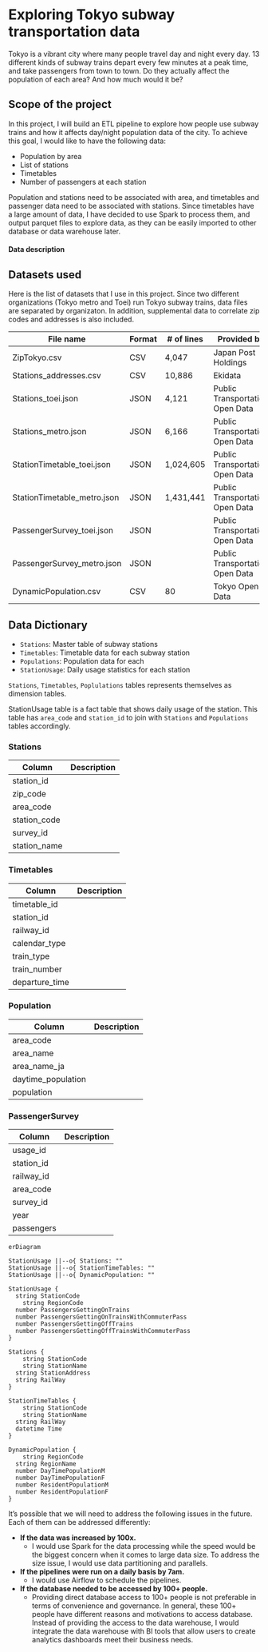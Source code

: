 # Exploring Tokyo subway transportation data

Tokyo is a vibrant city where many people travel day and night every day. 13 different kinds of subway trains depart every few minutes at a peak time, and take passengers from town to town. Do they actually affect the population of each area? And how much would it be?

## Scope of the project
<!-- Explain what you plan to do in the project in more detail. What data do you use? What is your end solution look like? What tools did you use? etc -->

In this project, I will build an ETL pipeline to explore how people use subway trains and how it affects day/night population data of the city.
To achieve this goal, I would like to have the following data:

- Population by area
- List of stations
- Timetables
- Number of passengers at each station

Population and stations need to be associated with area, and timetables and passenger data need to be associated with stations.
Since timetables have a large amount of data, I have decided to use Spark to process them, and output parquet files to explore data, as they can be easily imported to other database or data warehouse later.

#### Data description
<!-- Describe the data sets you're using. Where did it come from? What type of information is included? -->

## Datasets used

Here is the list of datasets that I use in this project. Since two different organizations (Tokyo metro and Toei) run Tokyo subway trains, data files are separated by organizaton. In addition, supplemental data to correlate zip codes and addresses is also included.

| File name | Format | # of lines | Provided by |
|--|--|--|--|
| ZipTokyo.csv | CSV | 4,047 | Japan Post Holdings |
| Stations_addresses.csv | CSV | 10,886 | Ekidata |
| Stations_toei.json | JSON | 4,121 | Public Transportation Open Data |
| Stations_metro.json | JSON | 6,166 | Public Transportation Open Data |
| StationTimetable_toei.json | JSON | 1,024,605 | Public Transportation Open Data |
| StationTimetable_metro.json | JSON | 1,431,441 | Public Transportation Open Data |
| PassengerSurvey_toei.json | JSON |  | Public Transportation Open Data |
| PassengerSurvey_metro.json | JSON |  | Public Transportation Open Data |
| DynamicPopulation.csv | CSV | 80 | Tokyo Open Data |

## Data Dictionary

- `Stations`: Master table of subway stations
- `Timetables`: Timetable data for each subway station
- `Populations`: Population data for each 
- `StationUsage`: Daily usage statistics for each station

`Stations`, `Timetables`, `Poplulations` tables represents themselves as dimension tables.

StationUsage table is a fact table that shows daily usage of the station.
This table has `area_code` and `station_id` to join with `Stations` and `Populations` tables accordingly.

### Stations

| Column | Description |
|---|---|
| station_id | |
| zip_code | |
| area_code | |
| station_code | |
| survey_id | |
| station_name | |

### Timetables

| Column | Description |
|---|---|
| timetable_id | |
| station_id | |
| railway_id | |
| calendar_type | |
| train_type | |
| train_number | |
| departure_time | |

### Population

| Column | Description |
|---|---|
| area_code | |
| area_name | |
| area_name_ja | |
| daytime_population | |
| population | |

### PassengerSurvey

| Column | Description |
|---|---|
| usage_id | |
| station_id | |
| railway_id | |
| area_code | |
| survey_id | |
| year | |
| passengers | |


```mermaid
erDiagram

StationUsage ||--o{ Stations: ""
StationUsage ||--o{ StationTimeTables: ""
StationUsage ||--o{ DynamicPopulation: ""

StationUsage {
  string StationCode
	string RegionCode
  number PassengersGettingOnTrains
  number PassengersGettingOnTrainsWithCommuterPass
  number PassengersGettingOffTrains
  number PassengersGettingOffTrainsWithCommuterPass
}

Stations {
	string StationCode
	string StationName
  string StationAddress
  string RailWay
}

StationTimeTables {
	string StationCode
	string StationName
  string RailWay
  datetime Time
}

DynamicPopulation {
	string RegionCode
  string RegionName
  number DayTimePopulationM
  number DayTimePopulationF
  number ResidentPopulationM
  number ResidentPopulationF
}
```

It’s possible that we will need to address the following issues in the future. Each of them can be addressed differently:

- **If the data was increased by 100x.**
    - I would use Spark for the data processing while the speed would be the biggest concern when it comes to large data size. To address the size issue, I would use data partitioning and parallels.
- **If the pipelines were run on a daily basis by 7am.**
    - I would use Airflow to schedule the pipelines. 
- **If the database needed to be accessed by 100+ people.**
    - Providing direct database access to 100+ people is not preferable in terms of convenience and governance. In general, these 100+ people have different reasons and motivations to access database. Instead of providing the access to the data warehouse, I would integrate the data warehouse with BI tools that allow users to create analytics dashboards meet their business needs.
